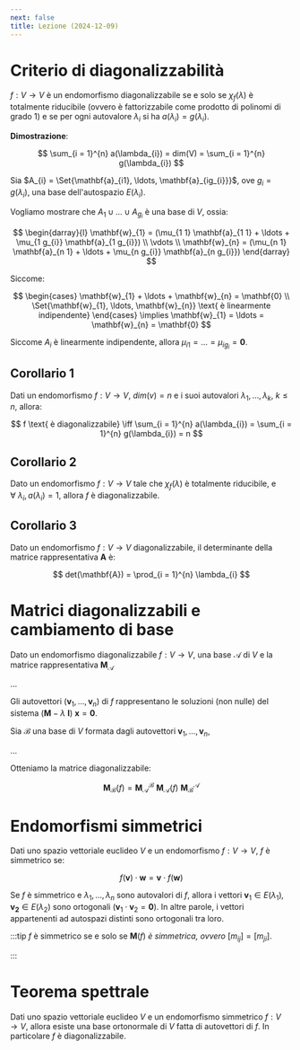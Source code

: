 ```yaml
---
next: false
title: Lezione (2024-12-09)
---
```


# Criterio di diagonalizzabilità

$f: V \to V$ è un endomorfismo diagonalizzabile se e solo se $\chi_{f}(\lambda)$
è totalmente riducibile (ovvero è fattorizzabile come prodotto di polinomi di
grado 1) e se per ogni autovalore $\lambda_{i}$ si ha
$a(\lambda_{i}) = g(\lambda_{i})$.

**Dimostrazione**:

$$
\sum_{i = 1}^{n} a(\lambda_{i}) = dim(V) = \sum_{i = 1}^{n} g(\lambda_{i})
$$

Sia $A_{i} = \Set{\mathbf{a}_{i1}, \ldots, \mathbf{a}_{ig_{i}}}$, ove
$g_{i} = g(\lambda_{i})$, una base dell'autospazio $E(\lambda_{i})$.

Vogliamo mostrare che $A_{1} \cup \ldots \cup A_{g_{i}}$ è una base di $V$,
ossia:

$$
\begin{darray}{l}
\mathbf{w}_{1} = (\mu_{1 1} \mathbf{a}_{1 1} + \ldots + \mu_{1 g_{i}} \mathbf{a}_{1 g_{i}}) \\
\vdots \\
\mathbf{w}_{n} = (\mu_{n 1} \mathbf{a}_{n 1} + \ldots + \mu_{n g_{i}} \mathbf{a}_{n g_{i}})
\end{darray}
$$

Siccome:

$$
\begin{cases}
\mathbf{w}_{1} + \ldots + \mathbf{w}_{n} = \mathbf{0} \\
\Set{\mathbf{w}_{1}, \ldots, \mathbf{w}_{n}} \text{ è linearmente indipendente}
\end{cases} \implies
\mathbf{w}_{1} = \ldots = \mathbf{w}_{n} = \mathbf{0}
$$

Siccome $A_{i}$ è linearmente indipendente, allora
$\mu_{i 1} = \ldots = \mu_{i g_{i}} = \mathbf{0}$.

## Corollario 1

Dati un endomorfismo $f: V \to V$, $dim(v) = n$ e i suoi autovalori
$\lambda_{1}, \ldots, \lambda_{k}$, $k \leq n$, allora:

$$
f \text{ è diagonalizzabile} \iff \sum_{i = 1}^{n} a(\lambda_{i}) = \sum_{i = 1}^{n} g(\lambda_{i}) = n
$$

## Corollario 2

Dato un endomorfismo $f: V \to V$ tale che $\chi_{f}(\lambda)$ è totalmente
riducibile, e $\forall \ \lambda_{i}, a(\lambda_{i}) = 1$, allora $f$ è
diagonalizzabile.

## Corollario 3

Dato un endomorfismo $f: V \to V$ diagonalizzabile, il determinante della
matrice rappresentativa $\mathbf{A}$ è:

$$
det(\mathbf{A}) = \prod_{i = 1}^{n} \lambda_{i}
$$

# Matrici diagonalizzabili e cambiamento di base

Dato un endomorfismo diagonalizzabile $f: V \to V$, una base $\mathcal{A}$ di
$V$ e la matrice rappresentativa $\mathbf{M}_{\mathcal{A}}$

…

Gli autovettori ($\mathbf{v}_{1}, \ldots, \mathbf{v}_{n}$) di $f$ rappresentano
le soluzioni (non nulle) del sistema
$(\mathbf{M} - \lambda\ \mathbf{I})\ \mathbf{x} = \mathbf{0}$.

Sia $\mathcal{B}$ una base di $V$ formata dagli autovettori
$\mathbf{v}_{1}, \ldots, \mathbf{v}_{n}$,

…

Otteniamo la matrice diagonalizzabile:

$$
\mathbf{M}_{\mathcal{B}}(f) = \mathbf{M}_{\mathcal{A}}^{\mathcal{B}}\ \mathbf{M}_{\mathcal{A}}(f)\ \mathbf{M}_{\mathcal{B}}^{\mathcal{A}}
$$

# Endomorfismi simmetrici

Dati uno spazio vettoriale euclideo $V$ e un endomorfismo $f: V \to V$, $f$ è
simmetrico se:

$$
f(\mathbf{v}) \cdot \mathbf{w} = \mathbf{v} \cdot f(\mathbf{w})
$$

Se $f$ è simmetrico e $\lambda_{1}, \ldots, \lambda_{n}$ sono autovalori di $f$,
allora i vettori $\mathbf{v}_{1} \in E(\lambda_{1})$_,_
$\mathbf{v_{2}} \in E(\lambda_{2})$ sono ortogonali
($\mathbf{v}_{1} \cdot \mathbf{v}_{2} = \mathbf{0}$). In altre parole, i vettori
appartenenti ad autospazi distinti sono ortogonali tra loro.

:::tip $f$ è simmetrico se e solo se $\mathbf{M}(f)$ _è simmetrica, ovvero_
$[m_{ij}] = [m_{ji}]$.

:::

# Teorema spettrale

Dati uno spazio vettoriale euclideo $V$ e un endomorfismo simmetrico
$f: V \to V$, allora esiste una base ortonormale di $V$ fatta di autovettori di
$f$. In particolare $f$ è diagonalizzabile.

